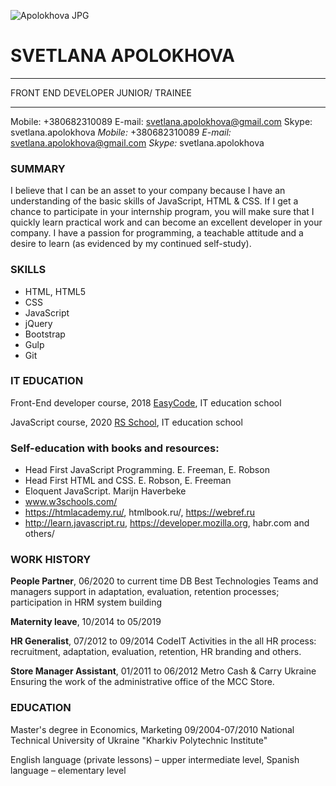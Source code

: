 ![Apolokhova JPG](https://i.imgur.com/8VvhUMB.jpg)

# SVETLANA APOLOKHOVA
___
FRONT END DEVELOPER JUNIOR/ TRAINEE
___
Mobile: +380682310089
E-mail: svetlana.apolokhova@gmail.com 
Skype: svetlana.apolokhova
_Mobile:_ +380682310089
_E-mail:_ svetlana.apolokhova@gmail.com 
_Skype:_ svetlana.apolokhova

### SUMMARY
I believe that I can be an asset to your company because I have an understanding of the basic skills of JavaScript, HTML & CSS. If I get a chance to participate in your internship program, you will make sure that I quickly learn practical work and can become an excellent developer in your company. I have a passion for programming, a teachable attitude and a desire to learn (as evidenced by my continued self-study).

### SKILLS
*	HTML, HTML5
*	CSS
*	JavaScript
*	jQuery
*	Bootstrap
*	Gulp
*	Git

### IT EDUCATION

Front-End developer course, 2018
[EasyCode](www.easycode.school), IT education school

JavaScript course, 2020
[RS School](https://rs.school/), IT education school

### Self-education with books and resources:
 
*	Head First JavaScript Programming. E. Freeman, E. Robson
*	Head First HTML and CSS. E. Robson, E. Freeman
*	Eloquent JavaScript. Marijn Haverbeke
*	www.w3schools.com/
*	https://htmlacademy.ru/, htmlbook.ru/, https://webref.ru
*	http://learn.javascript.ru, https://developer.mozilla.org, 
	habr.com and others/ 
 
### WORK HISTORY

__People Partner__, 06/2020 to current time
DB Best Technologies
Teams and managers support in adaptation, evaluation, retention processes; participation in HRM system building

__Maternity leave__, 10/2014 to 05/2019

__HR Generalist__, 07/2012 to 09/2014
CodeIT 
Activities in the all HR process: recruitment, adaptation, evaluation, retention, HR branding and others.
 
__Store Manager Assistant__, 01/2011 to 06/2012
Metro Cash & Carry Ukraine 
Ensuring the work of the administrative office of the MCC Store.

### EDUCATION

Master's degree in Economics, Marketing 09/2004-07/2010 
National Technical University of Ukraine "Kharkiv Polytechnic Institute"

English language (private lessons) – upper intermediate level,
Spanish language – elementary level